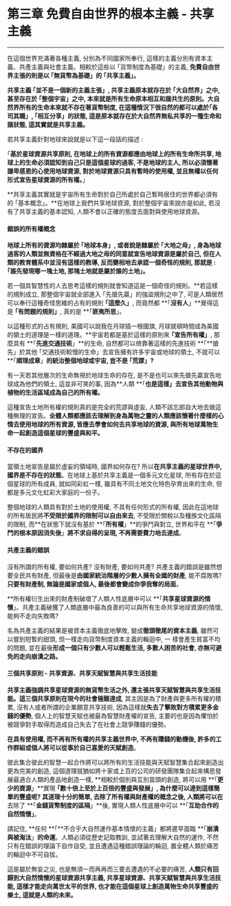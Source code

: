 # 第三章 免費自由世界的根本主義 - 共享主義

---

在這個世界充滿著各種主義, 分別為不同國家所奉行, 這樣的主義分別有資本主義、共產主義與社會主義。相較於這些以 ｢貨幣制度為基礎」的主義, **免費自由世界主張的則是以 ｢無貨幣為基礎」的 ｢共享主義」。**

**共享主義 ｢並不是一個新的主義主張」, 共享主義原本就存在於 **｢**大自然界**」**之中, 甚至存在於 **｢**整個宇宙**」**之中, 本來就是所有生命原本相互和諧共生的原則。**大自然界所有的生命**本來就不存在著貨幣制度**, 在這種情況下很自然的都可以處於**｢各司其職」**,** ｢相互分享」**的狀態, 這是**原本就存在於大自然界無私共享的一種生命和諧狀態, 這其實就是共享主義。**

若共享主義針對地球來說就是以下這一段話的描述 :

｢**基於星球資源共享原則, 在地球上的所有資源都應由地球上的所有生命所共享, 地球上的生命必須認知到自己只是這個星球的過客, 不是地球的主人, 所以必須懷著謙卑感恩的心使用地球資源, 對於地球資源只具有暫時的使用權, 並且無權以任何形式宣告星球資源的所有權。**」

**共享主義其實就是宇宙所有生命對於自己所處於自己暫時居住的世界都必須有的 ｢基本概念」。**在地球上我們共享地球資源, 對於整個宇宙來說亦是如此, 若沒有了共享主義的基本認知, 人類不會以正確的態度去面對與使用地球資源。

#### 錯誤的所有權概念

**地球上所有的資源均隸屬於 **｢**地球本身**」**, 或者說是隸屬於 **｢**大地之母**」**, 身為地球過客的人類並無資格在不經過大地之母的同意就宣告地球資源是屬於自己, **但在人類的教育體系中並沒有這樣的教導, 反而變相地去承認一個奇怪的規則, 那就是 :** ｢誰先發現哪一塊土地, 那塊土地就是屬於誰的土地」。**

若一個具智慧性的人去思考這樣的規則就會知道這是一個奇怪的規則。**若這樣的規則成立, 那整個宇宙就全部進入 ｢先搶先贏」的強盜規則之中了, 可是人類居然可以奉行這種奇怪思維的占有的規則 **｢**這麼久**」**, 而竟然都 **｢**沒有人**」**覺得這是 **｢**有問題的規則**」**, 真的是 **｢**匪夷所思**」。

以這種形式的占有規則, 美國可以說我在月球插一根國旗, 月球就頓時間成為美國的領土的道理是一樣的道理。**宇宙若都是基於這樣的原則來 **｢**宣告所有權**」**, 那麼具有 **｢**先進交通技術**」**的生命, 自然都可以倚靠著這樣的先進技術 **｢**搶先」於其他 ｢交通技術較慢的生命」去宣告擁有許多宇宙或地球的領土, 不就可以 **｢**順理成章**」**的統治整個地球或宇宙, 豈不是 **｢**荒謬**」**?**

有一天若其他層次的生命無視於地球生命的存在, 是不是也可以來先搶先贏宣告地球成為他們的領土, 這並非可笑的事, 因為**人類 **｢**也是這樣」去宣告其他動物與植物的生活區域成為自己的所有權。**

這種宣告土地所有權的規則真的是完全的荒謬與虛妄, 人類不該忘郎自大地去做這種無理的宣告。**全體人類都應該去理解到身為萬物之靈的人類應該懷著什麼樣的心情去使用地球的所有資源, 皆應去學會如何去共享地球的資源, 與所有地球萬物生命一起創造這個星球的豐盛與和平。**

#### 不存在的國界

當領土地宣告是屬於虛妄的領域時, 國界如何存在? 所以**在共享主義的星球世界中, 國界是不存在的狀態**。在地球上基於共享主義是一個多元文化星球, 所有存在於這個星球的所有成員, 就如同彩虹一樣, 雖具有不同土地文化特色孕育出來的生命, 但都是多元文化虹彩大家庭的一份子。

整個地球的人類具有對於土地的使用權, 不具有任何形式的所有權, 因此在這地球的所有居民將**不受限於國界的限制可以自由來去**, 不受限於關稅以及種族文化區隔的限制, 而**在狀態下就沒有基於 **｢**所有權**」**的爭鬥與對立, 世界和平在 **｢**爭鬥的根本原因消失後**」**將不求自得的呈現, 不再需要費力地去達成**。

#### 共產主義的錯誤

沒有所謂的所有權, 要如何共產? 沒有財產, 要如何共產? 共產主義的錯誤是雖然想要全民共有財產, 但最後是**由國家統治階層的少數人擁有全國的財產**, 能不腐敗嗎? **只要有財產制, 無論是國家或個人, 最後都會變成你爭我奪的局面**。

**所有權衍生出來的財產制破壞了人類人性底層中可以 **｢**共享星球資源的情懷**」。共產主義破獲了人類底層中最為良善的可以與所有生命共享地球資源的情懷, 能夠不走向失敗嗎?

名為共產主義的結果是被資本主義徹底地擊敗, 變成**徹頭徹尾的資本主義**, 雖然可以嘗到短暫的甜頭, 但一樣走向貨幣制度資本主義的輪迴中, 一 樣會產生貧富不均的問題, 並在最後**形成一個只有少數人可以輕鬆生活, 多數人困苦的社會, 亦無可避免的走向崩潰之路。**

#### 三個共享原則 - 共享資源、共享天賦智慧與共享生活技能

**共享主義強調共享星球資源的無貨幣生活之外, 還主張共享天賦智慧與共享生活技能。**這三個共享原則在現今的社會**極難達成**, 其主因是為了財產與更多所有權的積累, 沒有人或者所謂的企業願意共享技術, 因為這樣就**失去了擊敗對方積累更多金錢的優勢**, 個人上的智慧天賦也被最為智慧財產權的宣告, 主要的也是因為懼怕於被競爭對手取得而造成自己失去了在社會上競爭賺錢的優勢。

**在具有使用權, 而不再有所有權的共享主義世界中, 不再有賺錢的動機後, 許多的工作群組或個人將可以從事於自己喜愛的天賦創造**。

彼此集合彼此的智慧一起合作將可以將所有的生活技能與天賦智慧集合起來創造出更為完美的創造, 這個道理就猶如將十家或上百的公司的研發團隊集合起來構思發展最適合人類的產品地創造一樣, **相較於個別與互別苗頭的創造, 將可以用 **｢**更少的資源**」**實現 **｢**數十倍上至於上百倍的豐盛與發展**」, 為什麼可以達到這樣簡單的豐盛呢? 其道理十分的簡單, 去除了所有權與財產權的概念之後, 人類將可以在**去除了 **｢**金錢貨幣制度的區隔**」**後, 實現人類人性底層中可以 **｢**互助合作的自然情懷」**。

請記住, **任何 **｢**不合乎大自然運作基本情懷的主義」都將遲早面臨 **｢**崩潰與被淘汰**」**的命運**。人類必須從歷史記取教訓, 並試著去理解大自然的運作, 不然只有在錯誤的理論下自作自受, 並且遭遇這種錯誤理論的輪迴, 置全體人類於痛苦的輪迴中不可自拔。

這是屬於無妄之災, 也是無須一而再再而三要去遭遇的不必要的痛苦, **人類只有回歸到大自然情懷的星球資源共享主義, 共享星球資源、共享天賦智慧與共享生活技能, 這樣才能走向萬世太平的世界, 也才能在這個星球上創造萬物生命共享豐盛的樂土, 這就是人類的未來。**

